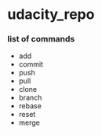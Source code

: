 # udacity_repo


### list of commands
- add
- commit
- push
- pull
- clone
- branch
- rebase
- reset
- merge